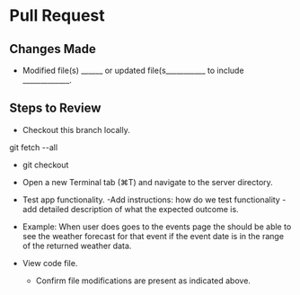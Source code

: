 
# Pull Request

## Changes Made
* Modified file(s) ______ or updated file(s___________ to include _____________.

## Steps to Review
* Checkout this branch locally.

 git fetch --all

* git checkout <file>
  
* Open a new Terminal tab (⌘T) and navigate to the server directory.
  
* Test app functionality.
   -Add instructions: how do we test functionality - add detailed description of what the expected outcome is.
  
* Example: When user does goes to the events page the should be able to see the weather forecast for that event if the event date is in the range of the returned weather data.

* View code file.
  - Confirm file modifications are present as indicated above.
